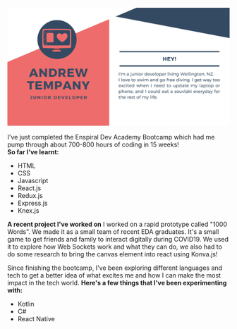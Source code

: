 ![Header](https://raw.githubusercontent.com/andrewtempany/andrewtempany/master/github-header.jpg "Header")


I've just completed the Enspiral Dev Academy Bootcamp which had me pump through about 700-800 hours of coding in 15 weeks!  
**So far I've learnt:**
* HTML
* CSS
* Javascript
* React.js
* Redux.js
* Express.js
* Knex.js

**A recent project I've worked on**  I worked on a rapid prototype called "1000 Words". We made it as a small team of recent EDA graduates. It's a small game to get friends and family to interact digitally during COVID19. We used it to explore how Web Sockets work and what they can do, we also had to do some research to bring the canvas element into react using Konva.js!

Since finishing the bootcamp, I've been exploring different languages and tech to get a better idea of what excites me and how I can make the most impact in the tech world. **Here's a few things that I've been experimenting with:**
* Kotlin
* C#
* React Native
